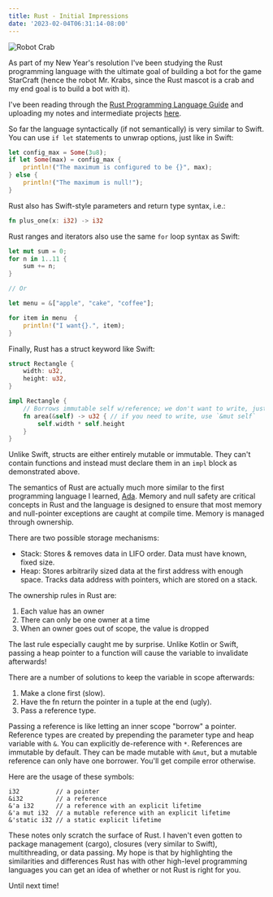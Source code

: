 ```yaml
---
title: Rust - Initial Impressions
date: '2023-02-04T06:31:14-08:00'
---
```

![Robot Crab](/blog-v3/assets/krabs.jpg)

As part of my New Year's resolution I've been studying the Rust programming language with the ultimate goal of building a bot for the game StarCraft (hence the robot Mr. Krabs, since the Rust mascot is a crab and my end goal is to build a bot with it).  

I've been reading through the [Rust Programming Language Guide](https://doc.rust-lang.org/book/title-page.html) and uploading my notes and intermediate projects [here](https://github.com/jamesjmtaylor/rust).

So far the language syntactically (if not semantically) is very similar to Swift.  You can use `if let` statements to unwrap options, just like in Swift:

```rust
let config_max = Some(3u8);
if let Some(max) = config_max {
    println!("The maximum is configured to be {}", max);
} else {
    println!("The maximum is null!");
}
```

Rust also has Swift-style parameters and return type syntax, i.e.:

```rust
fn plus_one(x: i32) -> i32
```

Rust ranges and iterators also use the same `for` loop syntax as Swift:

```rust
let mut sum = 0;
for n in 1..11 {
    sum += n;
}

// Or

let menu = &["apple", "cake", "coffee"];

for item in menu  {
    println!("I want{}.", item);
}
```

Finally, Rust has a struct keyword like Swift:

```rust
struct Rectangle {
    width: u32,
    height: u32,
}

impl Rectangle {
    // Borrows immutable self w/reference; we don't want to write, just read.
    fn area(&self) -> u32 { // if you need to write, use `&mut self`
        self.width * self.height
    }
}
```

Unlike Swift, structs are either entirely mutable or immutable.  They can't contain functions and instead must declare them in an `impl` block as demonstrated above.

The semantics of Rust are actually much more similar to the first programming language I learned, [Ada](https://en.wikipedia.org/wiki/Ada_(programming_language)). Memory and null safety are critical concepts in Rust and the language is designed to ensure that most memory and null-pointer exceptions are caught at compile time. Memory is managed through ownership. 

There are two possible storage mechanisms:


* Stack: Stores & removes data in LIFO order. Data must have known, fixed size.
* Heap: Stores arbitrarily sized data at the first address with enough space. Tracks data address with pointers, which are stored on a stack.

The ownership rules in Rust are:

1. Each value has an owner
2. There can only be one owner at a time
3. When an owner goes out of scope, the value is dropped

The last rule especially caught me by surprise. Unlike Kotlin or Swift, passing a heap pointer to a function will cause the variable to invalidate afterwards! 

There are a number of solutions to keep the variable in scope afterwards:


1. Make a clone first (slow).
2. Have the fn return the pointer in a tuple at the end (ugly).
3. Pass a reference type.

Passing a reference is like letting an inner scope "borrow" a pointer. Reference types are created by prepending the parameter type and heap variable with `&`. You can explicitly de-reference with `*`. References are immutable by default. They can be made mutable with `&mut`, but a mutable reference can only have one borrower.  You'll get compile error otherwise. 

Here are the usage of these symbols:

```
i32          // a pointer
&i32         // a reference
&'a i32      // a reference with an explicit lifetime
&'a mut i32  // a mutable reference with an explicit lifetime
&'static i32 // a static explicit lifetime
```

These notes only scratch the surface of Rust. I haven't even gotten to package management (cargo), closures (very similar to Swift), multithreading, or data passing.  My hope is that by highlighting the similarities and differences Rust has with other high-level programming languages you can get an idea of whether or not Rust is right for you.  

Until next time!
